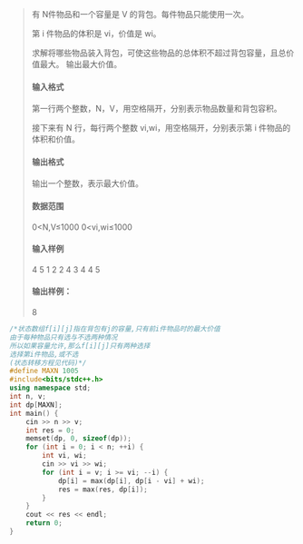 > 有 N件物品和一个容量是 V 的背包。每件物品只能使用一次。
>
> 第 i 件物品的体积是 vi，价值是 wi。
>
> 求解将哪些物品装入背包，可使这些物品的总体积不超过背包容量，且总价值最大。
> 输出最大价值。
>
> #### 输入格式
>
> 第一行两个整数，N，V，用空格隔开，分别表示物品数量和背包容积。
>
> 接下来有 N 行，每行两个整数 vi,wi，用空格隔开，分别表示第 i 件物品的体积和价值。
>
> #### 输出格式
>
> 输出一个整数，表示最大价值。
>
> #### 数据范围
>
> 0<N,V≤1000
> 0<vi,wi≤1000
>
> #### 输入样例
>
> 4 5
> 1 2
> 2 4
> 3 4
> 4 5
>
> #### 输出样例：
>
> 8

```c++
/*状态数组f[i][j]指在背包有j的容量,只有前i件物品时的最大价值
由于每种物品只有选与不选两种情况
所以如果容量允许,那么f[i][j]只有两种选择
选择第i件物品,或不选
(状态转移方程见代码)*/
#define MAXN 1005
#include<bits/stdc++.h>
using namespace std;
int n, v;
int dp[MAXN];
int main() {
	cin >> n >> v;
	int res = 0;
	memset(dp, 0, sizeof(dp));
	for (int i = 0; i < n; ++i) {
		int vi, wi;
		cin >> vi >> wi;
		for (int i = v; i >= vi; --i) {
			dp[i] = max(dp[i], dp[i - vi] + wi);
			res = max(res, dp[i]);
		}
	}
	cout << res << endl;
	return 0;
}
```



